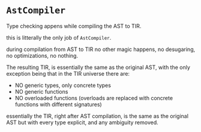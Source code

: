 # `AstCompiler`

Type checking appens while compiling the AST to TIR.

this is litterally the only job of `AstCompiler`.

during compilation from AST to TIR no other magic happens, no desugaring, no optimizations, no nothing.

The resulting TIR, is essentially the same as the original AST,
with the only exception being that in the TIR universe there are:

- NO generic types, only concrete types
- NO generic functions
- NO overloaded functions (overloads are replaced with concrete functions with different signatures)

essentially the TIR, right after AST compilation, is the same as the original AST but with every type explicit, and any ambiguity removed.